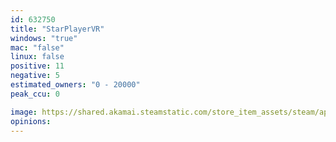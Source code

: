 ```yaml
---
id: 632750
title: "StarPlayerVR"
windows: "true"
mac: "false"
linux: false
positive: 11
negative: 5
estimated_owners: "0 - 20000"
peak_ccu: 0

image: https://shared.akamai.steamstatic.com/store_item_assets/steam/apps/632750/header.jpg?t=1495094119
opinions:
---
```

